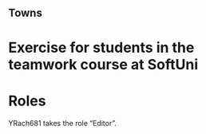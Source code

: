 ## Towns
# Exercise for students in the teamwork course at SoftUni

# Roles
 YRach681 takes the role “Editor”.

